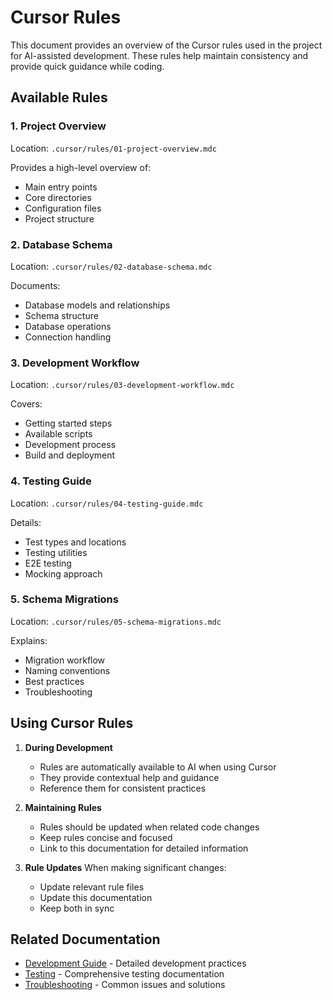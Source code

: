 # Cursor Rules

This document provides an overview of the Cursor rules used in the project for AI-assisted development. These rules help maintain consistency and provide quick guidance while coding.

## Available Rules

### 1. Project Overview

Location: `.cursor/rules/01-project-overview.mdc`

Provides a high-level overview of:

- Main entry points
- Core directories
- Configuration files
- Project structure

### 2. Database Schema

Location: `.cursor/rules/02-database-schema.mdc`

Documents:

- Database models and relationships
- Schema structure
- Database operations
- Connection handling

### 3. Development Workflow

Location: `.cursor/rules/03-development-workflow.mdc`

Covers:

- Getting started steps
- Available scripts
- Development process
- Build and deployment

### 4. Testing Guide

Location: `.cursor/rules/04-testing-guide.mdc`

Details:

- Test types and locations
- Testing utilities
- E2E testing
- Mocking approach

### 5. Schema Migrations

Location: `.cursor/rules/05-schema-migrations.mdc`

Explains:

- Migration workflow
- Naming conventions
- Best practices
- Troubleshooting

## Using Cursor Rules

1. **During Development**

   - Rules are automatically available to AI when using Cursor
   - They provide contextual help and guidance
   - Reference them for consistent practices

2. **Maintaining Rules**

   - Rules should be updated when related code changes
   - Keep rules concise and focused
   - Link to this documentation for detailed information

3. **Rule Updates**
   When making significant changes:
   - Update relevant rule files
   - Update this documentation
   - Keep both in sync

## Related Documentation

- [Development Guide](development.md) - Detailed development practices
- [Testing](../testing.md) - Comprehensive testing documentation
- [Troubleshooting](../troubleshooting.md) - Common issues and solutions
